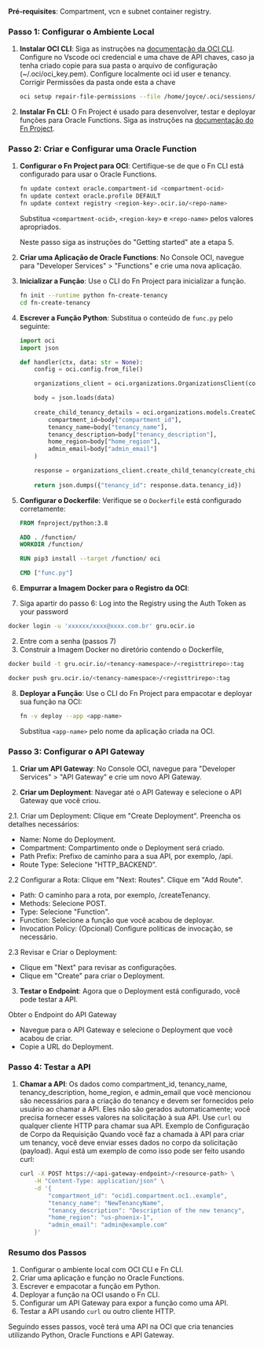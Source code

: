 
 **Pré-requisites**: Compartment, vcn e subnet container registry.
 
### Passo 1: Configurar o Ambiente Local

1. **Instalar OCI CLI**:
   Siga as instruções na [documentação da OCI CLI](https://docs.oracle.com/en-us/iaas/Content/API/SDKDocs/cliinstall.htm).
   Configure no Vscode oci credencial e uma chave de API chaves, caso ja tenha criado copie para sua pasta  o arquivo de configuração (~/.oci/oci_key.pem).
   Configure localmente oci id user e tenancy.
   Corrigir Permissões da pasta onde esta a chave
   
   ```bash
   oci setup repair-file-permissions --file /home/joyce/.oci/sessions/DEFAULT/oci_api_key
   ```

2. **Instalar Fn CLI**:
   O Fn Project é usado para desenvolver, testar e deployar funções para Oracle Functions.
   Siga as instruções na [documentação do Fn Project](https://github.com/fnproject/cli#install).

### Passo 2: Criar e Configurar uma Oracle Function

1. **Configurar o Fn Project para OCI**:
   Certifique-se de que o Fn CLI está configurado para usar o Oracle Functions.

   ```bash
   fn update context oracle.compartment-id <compartment-ocid>
   fn update context oracle.profile DEFAULT
   fn update context registry <region-key>.ocir.io/<repo-name>
   ```

   Substitua `<compartment-ocid>`, `<region-key>` e `<repo-name>` pelos valores apropriados.

   Neste passo siga as instruções do "Getting started" ate a etapa 5.

3. **Criar uma Aplicação de Oracle Functions**:
   No Console OCI, navegue para "Developer Services" > "Functions" e crie uma nova aplicação.

4. **Inicializar a Função**:
   Use o CLI do Fn Project para inicializar a função.

   ```bash
   fn init --runtime python fn-create-tenancy
   cd fn-create-tenancy
   ```

5. **Escrever a Função Python**:
   Substitua o conteúdo de `func.py` pelo seguinte:

   ```python
   import oci
   import json

   def handler(ctx, data: str = None):
       config = oci.config.from_file()

       organizations_client = oci.organizations.OrganizationsClient(config)

       body = json.loads(data)
       
       create_child_tenancy_details = oci.organizations.models.CreateChildTenancyDetails(
           compartment_id=body["compartment_id"],
           tenancy_name=body["tenancy_name"],
           tenancy_description=body["tenancy_description"],
           home_region=body["home_region"],
           admin_email=body["admin_email"]
       )

       response = organizations_client.create_child_tenancy(create_child_tenancy_details)
       
       return json.dumps({"tenancy_id": response.data.tenancy_id})
   ```

6. **Configurar o Dockerfile**:
   Verifique se o `Dockerfile` está configurado corretamente:

   ```dockerfile
   FROM fnproject/python:3.8

   ADD . /function/
   WORKDIR /function/

   RUN pip3 install --target /function/ oci

   CMD ["func.py"]
   ```

7. **Empurrar a Imagem Docker para o Registro da OCI**:
  1. Siga apartir do passo 6:
   Log into the Registry using the Auth Token as your password
   
   ```bash
   docker login -u 'xxxxxx/xxxx@xxxx.com.br' gru.ocir.io
   ```
  2. Entre com a senha (passos 7)
  3. Construir a Imagem Docker no diretório contendo o Dockerfile,
     
   ```bash
   docker build -t gru.ocir.io/<tenancy-namespace>/<registtrirepo>:tag
   ```

   ```bash
   docker push gru.ocir.io/<tenancy-namespace>/<registtrirepo>:tag
   ```

8. **Deployar a Função**:
   Use o CLI do Fn Project para empacotar e deployar sua função na OCI:

   ```bash
   fn -v deploy --app <app-name>
   ```

   Substitua `<app-name>` pelo nome da aplicação criada na OCI.

### Passo 3: Configurar o API Gateway

1. **Criar um API Gateway**:
No Console OCI, navegue para "Developer Services" > "API Gateway" e crie um novo API Gateway.

2. **Criar um Deployment**:
Navegar até o API Gateway e selecione o API Gateway que você criou.

 2.1. Criar um Deployment:
 Clique em "Create Deployment".
 Preencha os detalhes necessários:
 * Name: Nome do Deployment.
 * Compartment: Compartimento onde o Deployment será criado.
 * Path Prefix: Prefixo de caminho para a sua API, por exemplo, /api.
 * Route Type: Selecione "HTTP_BACKEND".

 2.2 Configurar a Rota: 
 Clique em "Next: Routes".
 Clique em "Add Route".
 * Path: O caminho para a rota, por exemplo, /createTenancy.
 * Methods: Selecione POST.
 * Type: Selecione "Function".
 * Function: Selecione a função que você acabou de deployar.
 * Invocation Policy: (Opcional) Configure políticas de invocação, se necessário.

 2.3 Revisar e Criar o Deployment:
 * Clique em "Next" para revisar as configurações.
 * Clique em "Create" para criar o Deployment.

3.  **Testar o Endpoint**:
Agora que o Deployment está configurado, você pode testar a API.

Obter o Endpoint do API Gateway
* Navegue para o API Gateway e selecione o Deployment que você acabou de criar.
* Copie a URL do Deployment.

### Passo 4: Testar a API

1. **Chamar a API**:
   Os dados como compartment_id, tenancy_name, tenancy_description, home_region, e admin_email que você mencionou são necessários para a criação do tenancy e devem ser 
    fornecidos pelo usuário ao chamar a API. Eles não são gerados automaticamente; você precisa fornecer esses valores na solicitação à sua API.
   Use `curl` ou qualquer cliente HTTP para chamar sua API.
   Exemplo de Configuração de Corpo da Requisição
   Quando você faz a chamada à API para criar um tenancy, você deve enviar esses dados no corpo da solicitação (payload). Aqui está um exemplo de como isso pode ser feito 
    usando curl:

   ```bash
   curl -X POST https://<api-gateway-endpoint>/<resource-path> \
       -H "Content-Type: application/json" \
       -d '{
           "compartment_id": "ocid1.compartment.oc1..example",
           "tenancy_name": "NewTenancyName",
           "tenancy_description": "Description of the new tenancy",
           "home_region": "us-phoenix-1",
           "admin_email": "admin@example.com"
       }'
   ```

### Resumo dos Passos

1. Configurar o ambiente local com OCI CLI e Fn CLI.
2. Criar uma aplicação e função no Oracle Functions.
3. Escrever e empacotar a função em Python.
4. Deployar a função na OCI usando o Fn CLI.
5. Configurar um API Gateway para expor a função como uma API.
6. Testar a API usando `curl` ou outro cliente HTTP.

Seguindo esses passos, você terá uma API na OCI que cria tenancies utilizando Python, Oracle Functions e API Gateway.
